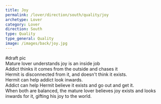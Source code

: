 ```yaml
---
title: Joy
permalink: /lover/direction/south/quality/joy
archetype: Lover
category: Lover
direction: South
type: Quality
type_general: Quality
image: /images/back/joy.jpg
---
```

#draft pic  
Mature lover understands joy is an inside job  
Addict thinks it comes from the outside and chases it  
Hermit is disconnected from it, and doesn't think it exists.   
Hermit can help addict look inwards.   
Addict can help Hermit believe it exists and go out and get it.   
When both are balanced, the mature lover believes joy exists and looks inwards for it, gifting his joy to the world. 

